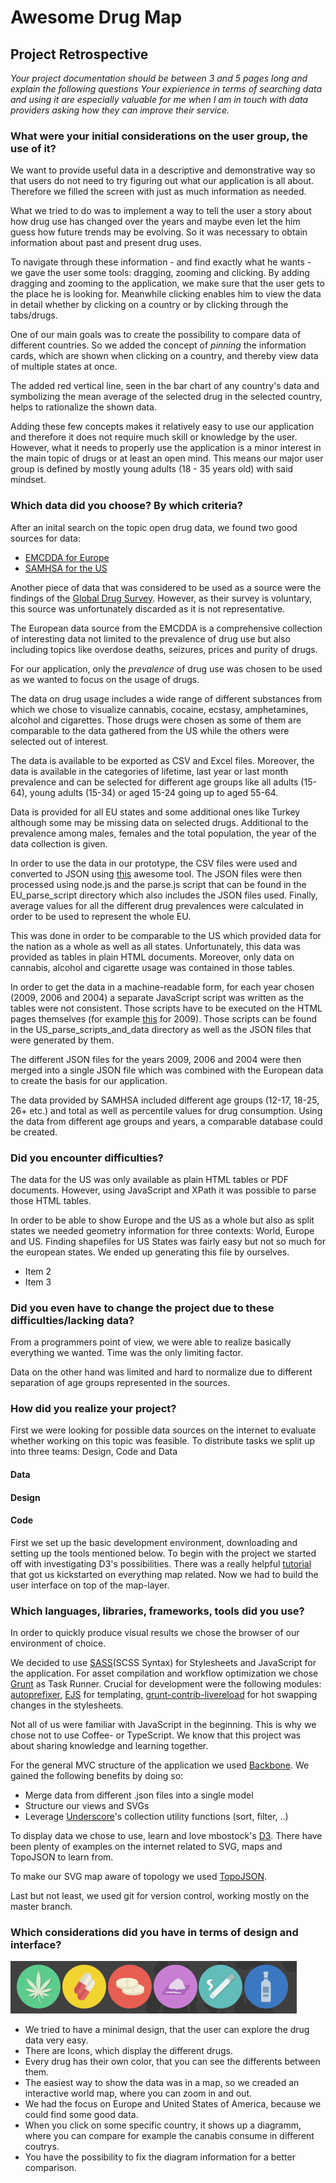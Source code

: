 # Awesome Drug Map

## Project Retrospective


*Your project documentation should be between 3 and 5 pages long and explain the following questions
Your expierience in terms of searching data and using it are especially
valuable for me when I am in touch with data providers asking how they
can improve their service.*


### What were your initial considerations on the user group, the use of it?

We want to provide useful data in a descriptive and demonstrative way so that users do not need to try figuring out what our application is all about. Therefore we filled the screen with just as much information as needed.

What we tried to do was to implement a way to tell the user a story about how drug use has changed over the years and maybe even let the him guess how future trends may be evolving. So it was necessary to obtain information about past and present drug uses.

To navigate through these information - and find exactly what he wants - we gave the user some tools: dragging, zooming and clicking. By adding dragging and zooming to the application, we make sure that the user gets to the place he is looking for. Meanwhile clicking enables him to view the data in detail whether by clicking on a country or by clicking through the tabs/drugs.

One of our main goals was to create the possibility to compare data of different countries. So we added the concept of *pinning* the information cards, which are shown when clicking on a country, and thereby view data of multiple states at once. 

The added red vertical line, seen in the bar chart of any country's data and symbolizing the mean average of the selected drug in the selected country, helps to rationalize the shown data.

Adding these few concepts makes it relatively easy to use our application and therefore it does not require much skill or knowledge by the user. However, what it needs to properly use the application is a minor interest in the main topic of drugs or at least an open mind.
This means our major user group is defined by mostly young adults (18 - 35 years old) with said mindset.

### Which data did you choose? By which criteria?

After an inital search on the topic open drug data, we found two good sources for data:

 - [EMCDDA for Europe](http://www.emcdda.europa.eu/data/2014)
 - [SAMHSA for the US](http://oas.samhsa.gov/states.cfm)
 
 Another piece of data that was considered to be used as a source were the findings of the [Global Drug Survey](http://www.globaldrugsurvey.com/). However, as their survey is voluntary, this source was unfortunately discarded as it is not representative.
 
The European data source from the EMCDDA is a comprehensive collection of interesting data not limited to the prevalence of drug use but also including topics like overdose deaths, seizures, prices and purity of drugs.

For our application, only the *prevalence* of drug use was chosen to be used as we wanted to focus on the usage of drugs.

The data on drug usage includes a wide range of different substances from which we chose to visualize cannabis, cocaine, ecstasy, amphetamines, alcohol and cigarettes. Those drugs were chosen as some of them are comparable to the data gathered from the US while the others were selected out of interest.

The data is available to be exported as CSV and Excel files. Moreover, the data is available in the categories of lifetime, last year or last month prevalence and can be selected for different age groups like all adults (15-64), young adults (15-34) or aged 15-24 going up to aged 55-64. 

Data is provided for all EU states and some additional ones like Turkey although some may be missing data on selected drugs. Additional to the prevalence among males, females and the total population, the year of the data collection is given.

In order to use the data in our prototype, the CSV files were used and converted to JSON using [this](http://www.convertcsv.com/csv-to-json.htm) awesome tool. The JSON files were then processed using node.js and the parse.js script that can be found in the EU_parse_script directory which also includes the JSON files used. Finally, average values for all the different drug prevalences were calculated in order to be used to represent the whole EU. 

This was done in order to be comparable to the US which provided data for the nation as a whole as well as all states. Unfortunately, this data was provided as tables in plain HTML documents. Moreover, only data on cannabis, alcohol and cigarette usage was contained in those tables.

In order to get the data in a machine-readable form, for each year chosen (2009, 2006 and 2004) a separate JavaScript script was written as the tables were not consistent. Those scripts have to be executed on the HTML pages themselves (for example [this](http://oas.samhsa.gov/2k9State/WebOnlyTables/stateTabs.htm) for 2009). Those scripts can be found in the US_parse_scripts_and_data directory as well as the JSON files that were generated by them.

The different JSON files for the years 2009, 2006 and 2004 were then merged into a single JSON file which was combined with the European data to create the basis for our application. 

The data provided by SAMHSA included different age groups (12-17, 18-25, 26+ etc.) and total as well as percentile values for drug consumption. Using the data from different age groups and years, a comparable database could be created.

### Did you encounter difficulties?

 The data for the US was only available as plain HTML tables or PDF documents. 
 However, using JavaScript and XPath it was possible to parse those HTML tables.
 
 In order to be able to show Europe and the US as a whole but also as split states we needed geometry information for three contexts: World, Europe and US.
 Finding shapefiles for US States was fairly easy but not so much for the european states. We ended up generating this file by ourselves.
 
 - Item 2
 - Item 3

### Did you even have to change the project due to these difficulties/lacking data?

From a programmers point of view, we were able to realize basically everything we wanted. Time was the only limiting factor.

Data on the other hand was limited and hard to normalize due to different separation of age groups represented in the sources.


### How did you realize your project?

First we were looking for possible data sources on the internet to evaluate whether working on this topic was feasible.
To distribute tasks we split up into three teams: Design, Code and Data

#### Data

#### Design

#### Code

First we set up the basic development environment, downloading and setting up the tools mentioned below.
To begin with the project we started off with investigating D3's possibilities. 
There was a really helpful [tutorial](http://bost.ocks.org/mike/map/) that got us kickstarted on everything map related.
Now we had to build the user interface on top of the map-layer. 


### Which languages, libraries, frameworks, tools did you use?

In order to quickly produce visual results we chose the browser of our environment of choice.

We decided to use [SASS](http://sass-lang.com/)(SCSS Syntax) for Stylesheets and JavaScript for the application.
For asset compilation and workflow optimization we chose [Grunt](http://gruntjs.com/) as Task Runner. Crucial for development were the following modules: [autoprefixer](https://github.com/ai/autoprefixer), [EJS](http://embeddedjs.com/) for templating, [grunt-contrib-livereload](https://github.com/gruntjs/grunt-contrib-livereload) for hot swapping changes in the stylesheets.

Not all of us were familiar with JavaScript in the beginning. 
This is why we chose not to use Coffee- or TypeScript. We know that this project was about sharing knowledge and learning together. 

For the general MVC structure of the application we used [Backbone](http://backbonejs.org).
We gained the following benefits by doing so:

* Merge data from different .json files into a single model
* Structure our views and SVGs
* Leverage [Underscore](http://underscorejs.org)'s collection utility functions (sort, filter, ..)

To display data we chose to use, learn and love mbostock's [D3](http://d3js.org/). There have been plenty of examples on the internet related to SVG, maps and TopoJSON to learn from. 

To make our SVG map aware of topology we used [TopoJSON](https://github.com/mbostock/topojson).

Last but not least, we used git for version control, working mostly on the master branch.


### Which considerations did you have in terms of design and interface?


![alt tag](app/img/icons.png)

- We tried to have a minimal design, that the user can explore the drug data very easy.
- There are Icons, which display the different drugs.
- Every drug has their own color, that you can see the differents between them.
- The easiest way to show the data was in a map, so we creaded an interactive world map, where you can zoom in and out.
- We had the focus on Europe and United States of America, because we could find some good data.
- When you click on some specific country, it shows up a diagramm, where you can compare for example the canabis consume in different coutrys.
- You have the possibility to fix the diagram information for a better comparison.
